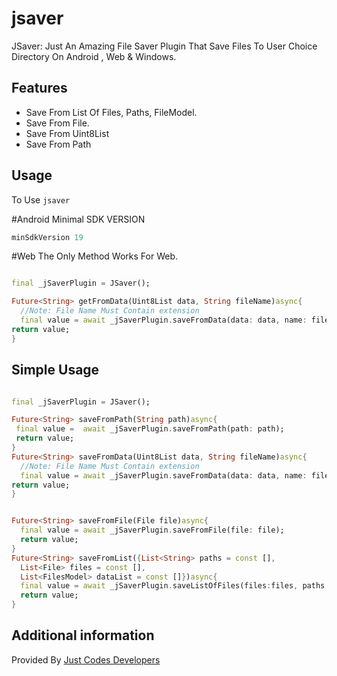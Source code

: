 # jsaver

JSaver: Just An Amazing File Saver Plugin That Save Files To User Choice Directory On Android , Web & Windows.

## Features

- Save From List Of Files, Paths, FileModel.
- Save From File.
- Save From Uint8List
- Save From Path

## Usage
To Use `jsaver`

#Android
Minimal SDK VERSION
```groovy
minSdkVersion 19
```
#Web
The Only Method Works For Web.
```dart

final _jSaverPlugin = JSaver();

Future<String> getFromData(Uint8List data, String fileName)async{
  //Note: File Name Must Contain extension
  final value = await _jSaverPlugin.saveFromData(data: data, name: fileName);
return value;
}

```
## Simple Usage

```dart

final _jSaverPlugin = JSaver();

Future<String> saveFromPath(String path)async{
 final value =  await _jSaverPlugin.saveFromPath(path: path);
 return value;
}
Future<String> saveFromData(Uint8List data, String fileName)async{
  //Note: File Name Must Contain extension
  final value = await _jSaverPlugin.saveFromData(data: data, name: fileName);
return value;
}


Future<String> saveFromFile(File file)async{
  final value = await _jSaverPlugin.saveFromFile(file: file);
  return value;
}
Future<String> saveFromList({List<String> paths = const [],
  List<File> files = const [],
  List<FilesModel> dataList = const []})async{
  final value = await _jSaverPlugin.saveListOfFiles(files:files, paths:paths, dataList:dataList);
  return value;
}
```
## Additional information

Provided By [Just Codes Developers](https://jucodes.com/)